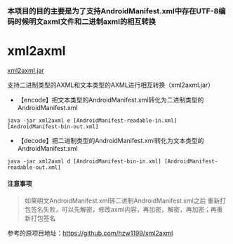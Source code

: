 ### 本项目的目的主要是为了支持AndroidManifest.xml中存在UTF-8编码时候明文axml文件和二进制axml的相互转换

# xml2axml

[xml2axml.jar](out/artifacts/xml2axml_jar)

支持二进制类型的AXML和文本类型的AXML进行相互转换（xml2axml.jar）

* 【encode】把文本类型的AndroidManifest.xml转化为二进制类型的AndroidManifest.xml

```
java -jar xml2axml e [AndroidManifest-readable-in.xml] [AndroidManifest-bin-out.xml]
```

* 【decode】把二进制类型的AndroidManifest.xml转化为文本类型的AndroidManifest.xml

```
java -jar xml2axml d [AndroidManifest-bin-in.xml] [AndroidManifest-readable-out.xml]
```

#### 注意事项

> 如果明文AndroidManifest.xml转二进制AndroidManifest.xml之后
> 重新打包签名失败，可以先解密，修改axml内容，再加密，解密，再加密；再重新打包签名

参考的原项目地址：https://github.com/hzw1199/xml2axml
